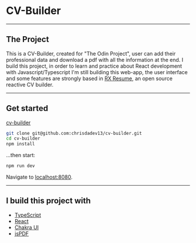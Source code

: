 # CV-Builder

---

## The Project

This is a CV-Builder, created for "The Odin Project", user can add their professional data and download a pdf with all the information at the end. I build this project, in order to learn and practice about React development with Javascript/Typescript
I'm still building this web-app, the user interface and some features are strongly based in [RX Resume](https://rxresu.me/), an open source reactive CV builder.

---

## Get started

[cv-builder](https://chrisdadev13.github.io/cv-builder/)

```bash
git clone git@github.com:chrisdadev13/cv-builder.git
cd cv-builder
npm install
```

...then start:

```bash
npm run dev
```

Navigate to [localhost:8080](http://localhost:8080).

---

## I build this project with

- [TypeScript](https://www.typescriptlang.org/)
- [React](https://es.reactjs.org/)
- [Chakra UI](https://chakra-ui.com/)
- [jsPDF](https://parall.ax/products/jspdf)
